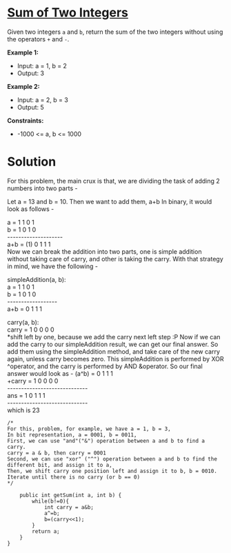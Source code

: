 # [Sum of Two Integers](https://leetcode.com/problems/sum-of-two-integers/)

Given two integers `a` and `b`, return the sum of the two integers without using the operators `+` and `-`.

**Example 1:**

- Input: a = 1, b = 2
- Output: 3

**Example 2:**

- Input: a = 2, b = 3
- Output: 5

**Constraints:**

- -1000 <= a, b <= 1000

# Solution
For this problem, the main crux is that, we are dividing the task of adding 2 numbers into two parts -

Let a = 13 and b = 10. Then we want to add them, a+b
In binary, it would look as follows -

a      =  1 1 0 1\
b      =  1 0 1 0\
--------------------\
a+b = (1) 0 1 1 1\
Now we can break the addition into two parts, one is simple addition without taking care of carry, and other is taking the carry.
With that strategy in mind, we have the following -

simpleAddition(a, b):\
a      =  1 1 0 1\
b      =  1 0 1 0\
------------------ \
a+b    =  0 1 1 1

carry(a, b):\
carry = 1 0 0 0 0\
*shift left by one, because we add the carry next left step :P
Now if we can add the carry to our simpleAddition result, we can get our final answer. So add them using the simpleAddition method, and take care of the new carry again, unless carry becomes zero.
This simpleAddition is performed by XOR ^operator, and the carry is performed by AND &operator.
So our final answer would look as -
(a^b) =    0 1 1 1\
+carry = 1 0 0 0 0\
-----------------------------\
ans =    1 0 1 1 1\
-----------------------------\
which is 23

```agsl
/* 
For this, problem, for example, we have a = 1, b = 3,
In bit representation, a = 0001, b = 0011,
First, we can use "and"("&") operation between a and b to find a carry.
carry = a & b, then carry = 0001
Second, we can use "xor" ("^") operation between a and b to find the different bit, and assign it to a,
Then, we shift carry one position left and assign it to b, b = 0010.
Iterate until there is no carry (or b == 0)
*/

    public int getSum(int a, int b) {
        while(b!=0){
            int carry = a&b;
            a^=b;
            b=(carry<<1);
        }
        return a;
    }
}
```